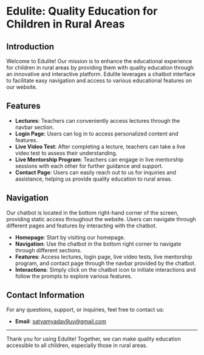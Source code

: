# Edulite: Quality Education for Children in Rural Areas

## Introduction

Welcome to Edulite! Our mission is to enhance the educational experience for children in rural areas by providing them with quality education through an innovative and interactive platform. Edulite leverages a chatbot interface to facilitate easy navigation and access to various educational features on our website.

## Features

- **Lectures**: Teachers can conveniently access lectures through the navbar section.
- **Login Page**: Users can log in to access personalized content and features.
- **Live Video Test**: After completing a lecture, teachers can take a live video test to assess their understanding.
- **Live Mentorship Program**: Teachers can engage in live mentorship sessions with each other for further guidance and support.
- **Contact Page**: Users can easily reach out to us for inquiries and assistance, helping us provide quality education to rural areas.

## Navigation

Our chatbot is located in the bottom right-hand corner of the screen, providing static access throughout the website. Users can navigate through different pages and features by interacting with the chatbot.

- **Homepage**: Start by visiting our homepage.
- **Navigation**: Use the chatbot in the bottom right corner to navigate through different sections.
- **Features**: Access lectures, login page, live video tests, live mentorship program, and contact page through the navbar provided by the chatbot.
- **Interactions**: Simply click on the chatbot icon to initiate interactions and follow the prompts to explore various features.

## Contact Information

For any questions, support, or inquiries, feel free to contact us:

- **Email**: satyamyadav9uv@gmail.com 
---

Thank you for using Edulite! Together, we can make quality education accessible to all children, especially those in rural areas.
